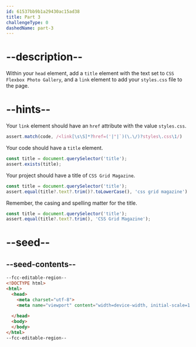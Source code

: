 ```yaml
---
id: 61537bb9b1a29430ac15ad38
title: Part 3
challengeType: 0
dashedName: part-3
---
```


# --description--

Within your `head` element, add a `title` element with the text set to `CSS Flexbox Photo Gallery`, and a `link` element to add your `styles.css` file to the page.

# --hints--

Your `link` element should have an `href` attribute with the value `styles.css`.

```js
assert.match(code, /<link[\s\S]*?href=('|"|`)(\.\/)?styles\.css\1/)
```

Your code should have a `title` element.

```js
const title = document.querySelector('title');
assert.exists(title);
```

Your project should have a title of `CSS Grid Magazine`.

```js
const title = document.querySelector('title');
assert.equal(title?.text?.trim()?.toLowerCase(), 'css grid magazine')
```

Remember, the casing and spelling matter for the title.

```js
const title = document.querySelector('title');
assert.equal(title?.text?.trim(), 'CSS Grid Magazine');
```

# --seed--

## --seed-contents--

```html
--fcc-editable-region--
<!DOCTYPE html>
<html>
  <head>
    <meta charset="utf-8">
    <meta name="viewport" content="width=device-width, initial-scale=1.0">
    
  </head>
  <body>
  </body>
</html>
--fcc-editable-region--
```

```css

```
